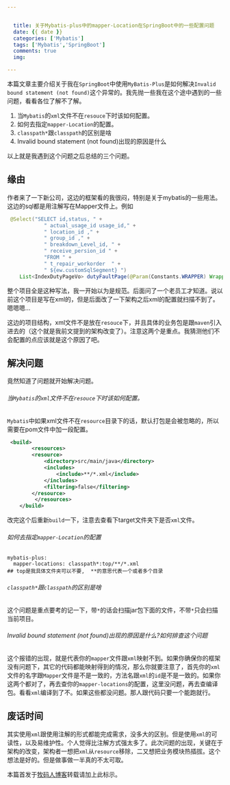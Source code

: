 ```yaml
---


  title: 关于Mybatis-plus中的mapper-Location在SpringBoot中的一些配置问题
  date: {{ date }}   
  categories: ['Mybatis']
  tags: ['Mybatis','SpringBoot']       
  comments: true    
  img:             

---
```


本篇文章主要介绍关于我在`SpringBoot`中使用`MyBatis-Plus`是如何解决`Invalid bound statement (not found)`这个异常的。我先抛一些我在这个途中遇到的一些问题，看看各位了解不了解。

1. 当`Mybatis`的`xml`文件不在`resouce`下时该如何配置。
2. 如何去指定`mapper-Location`的配置。
3. `classpath*`跟`classpath`的区别是啥
4. Invalid bound statement (not found)出现的原因是什么

以上就是我遇到这个问题之后总结的三个问题。

## 缘由

作者来了一下新公司，这边的框架看的我很闷，特别是关于mybatis的一些用法。这边的sql都是用注解写在Mapper文件上。例如

```java
 @Select("SELECT id,status, " +
            " actual_usage_id usage_id," +
            " location_id ," +
            " group_id ," +
            " breakdown_Level_id, " +
            " receive_persion_id " +
            "FROM " +
            " t_repair_workorder  " +
            " ${ew.customSqlSegment} ")
    List<IndexDutyPageVo> dutyFaultPage(@Param(Constants.WRAPPER) Wrapper<?> wrappser);
```

整个项目全是这种写法，我一开始以为是规范。后面问了一个老员工才知道。说以前这个项目是写在xml的，但是后面改了一下架构之后xml的配置就扫描不到了。嗯嗯嗯...

这边的项目结构，xml文件不是放在`resouce`下，并且具体的业务包是跟`maven`引入进去的（这个就是我前文提到的架构改变了）。注意这两个是重点。我猜测他们不会配置的点应该就是这个原因了吧。

## 解决问题

竟然知道了问题就开始解决问题。

###### 当`Mybatis`的`xml`文件不在`resouce`下时该如何配置。

`Mybatis`中如果xml文件不在`resource`目录下的话，默认打包是会被忽略的，所以需要在pom文件中加一段配置。

```xml
 <build>
        <resources>
        <resource>
            <directory>src/main/java</directory>
            <includes>
                <include>**/*.xml</include>
            </includes>
            <filtering>false</filtering>
        </resource>
         </resources>	
    </build>
```

改完这个后重新`build`一下，注意去查看下target文件夹下是否`xml`文件。

######  如何去指定`mapper-Location`的配置

```
mybatis-plus:
  mapper-locations: classpath*:top/**/*.xml
## top是我具体文件夹可以不要,  **的意思代表一个或者多个目录
```

###### `classpath*`跟`classpath`的区别是啥

这个问题是重点要考的记一下，带`*`的话会扫描jar包下面的文件，不带`*`只会扫描当前项目。

######  Invalid bound statement (not found)出现的原因是什么?如何排查这个问题

这个报错的出现，就是代表你的`mapper`文件跟`xml`映射不到。如果你确保你的框架没有问题下，其它的代码都能映射得到的情况，那么你就要注意了，首先你的`xml`文件的名字跟`Mapper`文件是不是一致的，方法名跟`xml`的`id`是不是一致的。如果你这两个都对了，再去查你的`mapper-locations`的配置，这里没问题，再去查编译包。看看`xml`编译到了不。如果这些都没问题。那人跟代码只要一个能跑就行。

## 废话时间

其实使用`xml`跟使用注解的形式都能完成需求，没多大的区别。但是使用`xml`的可读性，以及易维护性。个人觉得比注解方式强太多了。此次问题的出现，关键在于架构的改变，架构者一想把`xml`从`resource`移除，二又想把业务模块热插拔。这个想法是好的。但是做事做一半真的不太可取。



本篇首发于[牧码人博客](http://www.luckyhe.com/post/95.html)转载请加上此标示。

